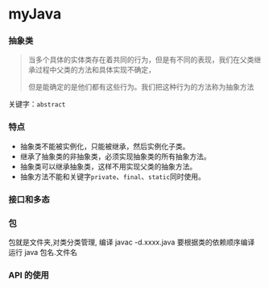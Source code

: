 # myJava
### 抽象类

> 当多个具体的实体类存在着共同的行为，但是有不同的表现，我们在父类继承过程中父类的方法和具体实现不确定，
>
> 但是能确定的是他们都有这些行为。我们把这种行为的方法称为抽象方法

关键字：`abstract`

### 特点

* 抽象类不能被实例化，只能被继承，然后实例化子类。
* 继承了抽象类的非抽象类，必须实现抽象类的所有抽象方法。
* 抽象类可以继承抽象类，这样不用实现父类的抽象方法。
* 抽象方法不能和关键字`private`、`final`、`static`同时使用。



### 接口和多态

### 包
包就是文件夹,对类分类管理,
编译  javac -d.xxxx.java  要根据类的依赖顺序编译
运行  java 包名.文件名
  
### API 的使用